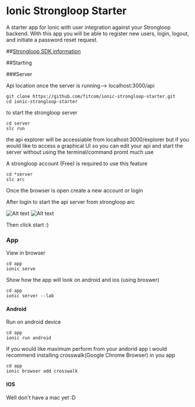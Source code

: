# Ionic Strongloop Starter

A starter app for Ionic with user integration against your Strongloop backend. With this app you will be able to register new users, login, logout, and initiate a password reset request.


##[Strongloop SDK information](http://docs.strongloop.com/display/public/LB/AngularJS+JavaScript+SDK)


##Starting

###Server

Api location once the server is running--> localhost:3000/api


```
git clone https://github.com/fitcom/ionic-strongloop-starter.git
cd ionic-strongloop-starter
```

to start the strongloop server

```
cd server
slc run
```
the api explorer will be accessiable from localhost:3000/explorer
but if you would like to access a graphical UI so you can edit your api and start the server without using the terminal/command promt much use


A strongloop account (Free) is required to use this feature
```
cd *server
slc arc
```
Once the browser is open create a new account or login

After login to start the api server from strongloop arc

![Alt text](https://github.com/fitcom/ionic-strongloop-starter/images/slc_arc.png "Strongloop Arc")
![Alt text](https://github.com/fitcom/ionic-strongloop-starter/images/slc_arc_2.png "Strongloop Arc")

Then click start :)

### App

View in browser 
```
cd app
ionic serve
```

Show how the app will look on android and ios (using broswer)

```
cd app
ionic server --lab
```

#### Android
Run on android device
```
cd app
ionic run android
```

If you would like maximum perform from your andorid app i would recommend installing crosswalk(Google Chrome Browser) in you app

```
cd app
ionic browser add crosswalk
```

#### IOS

Well don't have a mac yet :D
